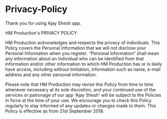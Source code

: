 # Privacy-Policy

Thank you for using Ajay Shesh app.

HM Production's PRIVACY POLICY

HM Production acknowledges and respects the privacy of individuals. This Policy covers the Personal Information that we will not disclose your Personal Information when you register. “Personal Information” shall mean any information about an individual who can be identified from that information and/or other information to which HM Production has or is likely have access, including without limitation, information such as name, e-mail address and any other personal information.

Please note that HM Production may revise this Policy from time to time whenever necessary at its sole discretion, and your continued use of the services or patronage of our app 'Ajay Shesh' will be subject to the Policies in force at the time of your use. We encourage you to check this Policy regularly to stay informed of any updates or changes made to them. This Policy is effective as from 21st September 2018. 
